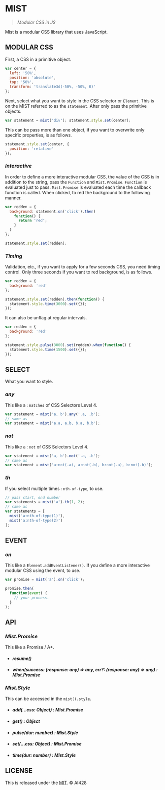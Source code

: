 # MIST

> _Modular CSS in JS_

Mist is a modular CSS library that uses JavaScript.

## MODULAR CSS

First, a CSS in a primitive object.

```javascript
var center = {
  left: '50%',
  position: 'absolute',
  top: '50%',
  transform: 'translate3d(-50%, -50%, 0)'
};
```

Next, select what you want to style in the CSS selector or `Element`. This is on the MIST referred to as the `statement`. After only pass the primitive objects.

```javascript
var statement = mist('div'); statement.style.set(center);
```

This can be pass more than one object, if you want to overwrite only specific properties, is as follows.

```javascript
statement.style.set(center, {
  position: 'relative'
});
```

### _Interactive_

In order to define a more interactive modular CSS, the value of the CSS is in addition to the string, pass the `Function` and `Mist.Promise`. `Function` is evaluated just to pass. `Mist.Promise` is evaluated each time the callback function is called. When clicked, to red the background to the following manner.

```javascript
var redden = {
  background: statement.on('click').then(
    function() {
      return 'red';
    }
  )
};

statement.style.set(redden);
```

### _Timing_

Validation, etc., if you want to apply for a few seconds CSS, you need timing control. Only three seconds if you want to red background, is as follows.

```javascript
var redden = {
  background: 'red'
};

statement.style.set(redden).then(function() {
  statement.style.time(3000).set({});
});
```

It can also be unflag at regular intervals.

```javascript
var redden = {
  background: 'red'
};

statement.style.pulse(3000).set(redden).when(function() {
  statement.style.time(1500).set({});
});
```

## SELECT

What you want to style.

### _any_

This like a `:matches` of CSS Selectors Level 4.

```javascript
var statement = mist('a, b').any('.a, .b');
// same as
var statement = mist('a.a, a.b, b.a, b.b');
```

### _not_

This like a `:not` of CSS Selectors Level 4.

```javascript
var statement = mist('a, b').not('.a, .b');
// same as
var statement = mist('a:not(.a), a:not(.b), b:not(.a), b:not(.b)');
```

### _th_

If you select multiple times `:nth-of-type`, to use.

```javascript
// pass start, end number
var statements = mist('a').th(1, 2);
// same as
var statements = [
  mist('a:nth-of-type(1)'),
  mist('a:nth-of-type(2)')
];
```

## EVENT

### _on_

This like a `Element.addEventListener()`. If you define a more interactive modular CSS using the event, to use.

```javascript
var promise = mist('a').on('click');

promise.then(
  function(event) {
    // your process.
  }
);
```

## API

### _Mist.Promise_

This like a Promise / A+.

- #### _resume()_

- #### _when(success: (response: any) => any, err?: (response: any) => any) : Mist.Promise_

### _Mist.Style_

This can be accessed in the `mist().style`.

- #### _add(...css: Object) : Mist.Promise_

- #### _get() : Object_

- #### _pulse(dur: number) : Mist.Style_

- #### _set(...css: Object) : Mist.Promise_

- #### _time(dur: number) : Mist.Style_

## LICENSE

This is released under the [MIT](//opensource.org/licenses/MIT). © AI428

